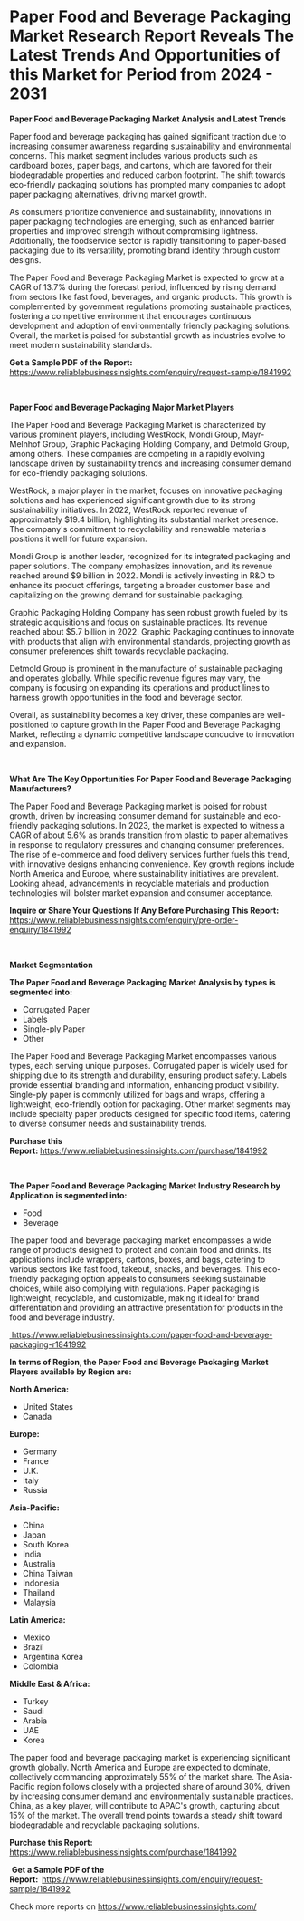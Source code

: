 <p><h1>Paper Food and Beverage Packaging Market Research Report Reveals The Latest Trends And Opportunities of this Market for Period from 2024 - 2031</h1></p><p><strong>Paper Food and Beverage Packaging Market Analysis and Latest Trends</strong></p>
<p><p>Paper food and beverage packaging has gained significant traction due to increasing consumer awareness regarding sustainability and environmental concerns. This market segment includes various products such as cardboard boxes, paper bags, and cartons, which are favored for their biodegradable properties and reduced carbon footprint. The shift towards eco-friendly packaging solutions has prompted many companies to adopt paper packaging alternatives, driving market growth.</p><p>As consumers prioritize convenience and sustainability, innovations in paper packaging technologies are emerging, such as enhanced barrier properties and improved strength without compromising lightness. Additionally, the foodservice sector is rapidly transitioning to paper-based packaging due to its versatility, promoting brand identity through custom designs.</p><p>The Paper Food and Beverage Packaging Market is expected to grow at a CAGR of 13.7% during the forecast period, influenced by rising demand from sectors like fast food, beverages, and organic products. This growth is complemented by government regulations promoting sustainable practices, fostering a competitive environment that encourages continuous development and adoption of environmentally friendly packaging solutions. Overall, the market is poised for substantial growth as industries evolve to meet modern sustainability standards.</p></p>
<p><strong>Get a Sample PDF of the Report:&nbsp;</strong> <a href="https://www.reliablebusinessinsights.com/enquiry/request-sample/1841992?utm_campaign=84&utm_medium=2&utm_source=Github&utm_content=ia&utm_term=31122024&utm_id=paper-food-and-beverage-packaging">https://www.reliablebusinessinsights.com/enquiry/request-sample/1841992</a></p>
<p>&nbsp;</p>
<p><strong>Paper Food and Beverage Packaging Major Market Players</strong></p>
<p><p>The Paper Food and Beverage Packaging Market is characterized by various prominent players, including WestRock, Mondi Group, Mayr-Melnhof Group, Graphic Packaging Holding Company, and Detmold Group, among others. These companies are competing in a rapidly evolving landscape driven by sustainability trends and increasing consumer demand for eco-friendly packaging solutions.</p><p>WestRock, a major player in the market, focuses on innovative packaging solutions and has experienced significant growth due to its strong sustainability initiatives. In 2022, WestRock reported revenue of approximately $19.4 billion, highlighting its substantial market presence. The company's commitment to recyclability and renewable materials positions it well for future expansion.</p><p>Mondi Group is another leader, recognized for its integrated packaging and paper solutions. The company emphasizes innovation, and its revenue reached around $9 billion in 2022. Mondi is actively investing in R&D to enhance its product offerings, targeting a broader customer base and capitalizing on the growing demand for sustainable packaging.</p><p>Graphic Packaging Holding Company has seen robust growth fueled by its strategic acquisitions and focus on sustainable practices. Its revenue reached about $5.7 billion in 2022. Graphic Packaging continues to innovate with products that align with environmental standards, projecting growth as consumer preferences shift towards recyclable packaging.</p><p>Detmold Group is prominent in the manufacture of sustainable packaging and operates globally. While specific revenue figures may vary, the company is focusing on expanding its operations and product lines to harness growth opportunities in the food and beverage sector.</p><p>Overall, as sustainability becomes a key driver, these companies are well-positioned to capture growth in the Paper Food and Beverage Packaging Market, reflecting a dynamic competitive landscape conducive to innovation and expansion.</p></p>
<p>&nbsp;</p>
<p><strong>What Are The Key Opportunities For Paper Food and Beverage Packaging Manufacturers?</strong></p>
<p><p>The Paper Food and Beverage Packaging market is poised for robust growth, driven by increasing consumer demand for sustainable and eco-friendly packaging solutions. In 2023, the market is expected to witness a CAGR of about 5.6% as brands transition from plastic to paper alternatives in response to regulatory pressures and changing consumer preferences. The rise of e-commerce and food delivery services further fuels this trend, with innovative designs enhancing convenience. Key growth regions include North America and Europe, where sustainability initiatives are prevalent. Looking ahead, advancements in recyclable materials and production technologies will bolster market expansion and consumer acceptance.</p></p>
<p><strong>Inquire or Share Your Questions If Any Before Purchasing This Report:</strong> <a href="https://www.reliablebusinessinsights.com/enquiry/pre-order-enquiry/1841992?utm_campaign=84&utm_medium=2&utm_source=Github&utm_content=ia&utm_term=31122024&utm_id=paper-food-and-beverage-packaging">https://www.reliablebusinessinsights.com/enquiry/pre-order-enquiry/1841992</a></p>
<p>&nbsp;</p>
<p><strong>Market Segmentation</strong></p>
<p><strong>The Paper Food and Beverage Packaging Market Analysis by types is segmented into:</strong></p>
<p><ul><li>Corrugated Paper</li><li>Labels</li><li>Single-ply Paper</li><li>Other</li></ul></p>
<p><p>The Paper Food and Beverage Packaging Market encompasses various types, each serving unique purposes. Corrugated paper is widely used for shipping due to its strength and durability, ensuring product safety. Labels provide essential branding and information, enhancing product visibility. Single-ply paper is commonly utilized for bags and wraps, offering a lightweight, eco-friendly option for packaging. Other market segments may include specialty paper products designed for specific food items, catering to diverse consumer needs and sustainability trends.</p></p>
<p><strong>Purchase this Report:&nbsp;</strong><a href="https://www.reliablebusinessinsights.com/purchase/1841992?utm_campaign=84&utm_medium=2&utm_source=Github&utm_content=ia&utm_term=31122024&utm_id=paper-food-and-beverage-packaging">https://www.reliablebusinessinsights.com/purchase/1841992</a></p>
<p>&nbsp;</p>
<p><strong>The Paper Food and Beverage Packaging Market Industry Research by Application is segmented into:</strong></p>
<p><ul><li>Food</li><li>Beverage</li></ul></p>
<p><p>The paper food and beverage packaging market encompasses a wide range of products designed to protect and contain food and drinks. Its applications include wrappers, cartons, boxes, and bags, catering to various sectors like fast food, takeout, snacks, and beverages. This eco-friendly packaging option appeals to consumers seeking sustainable choices, while also complying with regulations. Paper packaging is lightweight, recyclable, and customizable, making it ideal for brand differentiation and providing an attractive presentation for products in the food and beverage industry.</p></p>
<p><a href="https://www.reliablebusinessinsights.com/paper-food-and-beverage-packaging-r1841992?utm_campaign=84&utm_medium=2&utm_source=Github&utm_content=ia&utm_term=31122024&utm_id=paper-food-and-beverage-packaging">&nbsp;https://www.reliablebusinessinsights.com/paper-food-and-beverage-packaging-r1841992</a></p>
<p><strong>In terms of Region, the Paper Food and Beverage Packaging Market Players available by Region are:</strong></p>
<p>
    <p> <strong> North America: </strong>
        <ul>
            <li>United States</li>
            <li>Canada</li>
        </ul>
        </p> 
    <p> <strong> Europe: </strong>
        <ul>
            <li>Germany</li>
            <li>France</li>
            <li>U.K.</li>
            <li>Italy</li>
            <li>Russia</li>
        </ul>
        </p> 
    <p> <strong> Asia-Pacific: </strong>
        <ul>
            <li>China</li>
            <li>Japan</li>
            <li>South Korea</li>
            <li>India</li>
            <li>Australia</li>
            <li>China Taiwan</li>
            <li>Indonesia</li>
            <li>Thailand</li>
            <li>Malaysia</li>
        </ul>
        </p> 
    <p> <strong> Latin America: </strong>
        <ul>
            <li>Mexico</li>
            <li>Brazil</li>
            <li>Argentina Korea</li>
            <li>Colombia</li>
        </ul>
        </p> 
    <p> <strong> Middle East & Africa: </strong>
        <ul>
            <li>Turkey</li>
            <li>Saudi</li>
            <li>Arabia</li>
            <li>UAE</li>
            <li>Korea</li>
        </ul>
    </p>
    </p>
<p><p>The paper food and beverage packaging market is experiencing significant growth globally. North America and Europe are expected to dominate, collectively commanding approximately 55% of the market share. The Asia-Pacific region follows closely with a projected share of around 30%, driven by increasing consumer demand and environmentally sustainable practices. China, as a key player, will contribute to APAC's growth, capturing about 15% of the market. The overall trend points towards a steady shift toward biodegradable and recyclable packaging solutions.</p></p>
<p><strong>Purchase this Report: </strong><a href="https://www.reliablebusinessinsights.com/purchase/1841992?utm_campaign=84&utm_medium=2&utm_source=Github&utm_content=ia&utm_term=31122024&utm_id=paper-food-and-beverage-packaging">https://www.reliablebusinessinsights.com/purchase/1841992</a></p>
<p>&nbsp;<strong>Get a Sample PDF of the Report:&nbsp;&nbsp;</strong><a href="https://www.reliablebusinessinsights.com/enquiry/request-sample/1841992?utm_campaign=84&utm_medium=2&utm_source=Github&utm_content=ia&utm_term=31122024&utm_id=paper-food-and-beverage-packaging">https://www.reliablebusinessinsights.com/enquiry/request-sample/1841992</a></p>
<p><strong></strong></p>
<p>Check more reports on <a href="https://www.reliablebusinessinsights.com/?utm_campaign=84&utm_medium=2&utm_source=Github&utm_content=ia&utm_term=31122024&utm_id=paper-food-and-beverage-packaging">https://www.reliablebusinessinsights.com/</a></p>